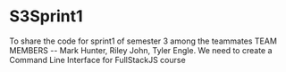 # S3Sprint1
To share the code for sprint1 of semester 3 among the teammates
TEAM MEMBERS -- Mark Hunter, Riley John, Tyler Engle.
We need to create a Command Line Interface for FullStackJS course
